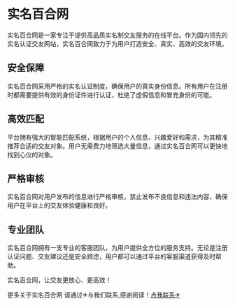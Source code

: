 # 实名百合网

实名百合网是一家专注于提供高品质实名制交友服务的在线平台。作为国内领先的实名认证交友网站，实名百合网致力于为用户打造安全、真实、高效的交友环境。

## 安全保障

实名百合网采用严格的实名认证制度，确保用户的真实身份信息。所有用户在注册时都需要提供有效的身份证件进行认证，杜绝了虚假信息和冒充身份的可能。

## 高效匹配

平台拥有强大的智能匹配系统，根据用户的个人信息、兴趣爱好和需求，为其精准推荐合适的交友对象。用户无需费力地筛选大量信息，通过实名百合网可以更快地找到心仪的对象。

## 严格审核

实名百合网对用户发布的信息进行严格审核，禁止发布不良信息和违法内容，确保用户在平台上的交友体验健康和良好。

## 专业团队

实名百合网拥有一支专业的客服团队，为用户提供全方位的服务支持。无论是注册认证问题、交友建议还是安全顾虑，用户都可以通过平台的客服渠道获得及时帮助。

实名百合网，让交友更放心、更高效！

更多关于实名百合网 请通过✈与我们联系,感谢阅读！[点我联系✈](https://gm.k02.cc)